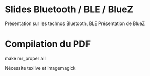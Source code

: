 # Slides Bluetooth / BLE / BlueZ

Présentation sur les technos Bluetooth, BLE
Présentation de BlueZ

# Compilation du PDF
make mr\_proper all

Nécessite texlive et imagemagick
